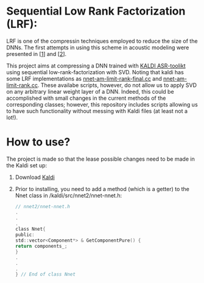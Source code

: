 # Sequential Low Rank Factorization (LRF):

LRF is one of the compressin techniques employed to reduce the size of the DNNs. The first attempts in using this scheme in acoustic modeling were presented in [[1](http://ieeexplore.ieee.org/document/6638949/)] and [[2](https://www.microsoft.com/en-us/research/wp-content/uploads/2013/01/svd_v2.pdf)].

This project aims at compressing a DNN trained with [KALDI ASR-toolikt]( http://kaldi-asr.org/) using sequential low-rank-factorization with SVD. Noting that kaldi has some LRF implementations as [nnet-am-limit-rank-final.cc](https://github.com/kaldi-asr/kaldi/blob/master/src/nnet2bin/nnet-am-limit-rank-final.cc) and [nnet-am-limit-rank.cc](https://github.com/kaldi-asr/kaldi/blob/master/src/nnet2bin/nnet-am-limit-rank.cc). These availabe scripts, however, do not allow us to apply SVD on any arbitrary linear weight layer of a DNN. Indeed, this could be accomplished with small changes in the current methods of the corresponding classes; however, this repository includes scripts allowing us to have such functionality without messing with Kaldi files (at least not a lot!).

# How to use?
The project is made so that the lease possible changes need to be made in the Kaldi set up:
  
1. Download [Kaldi](https://github.com/kaldi-asr/kaldi)
  
2. Prior to installing, you need to add a method (which is a getter) to the Nnet class in /kaldi/src/nnet2/nnet-nnet.h:

      ```c
      // nnet2/nnet-nnet.h
      .
      .
      .
      class Nnet{
      public:
      std::vector<Component*> & GetComponentPure() {
      return components_;
      }
      .
      .
      .
      } // End of class Nnet
     ```
    
    
    
